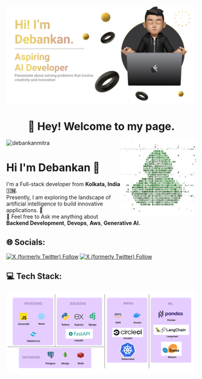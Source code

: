![MasterHead](banner.png)
<h1 align="center">🙂 Hey! Welcome to my page. </h1>

<img align="right" alt="Coding" width="40%" src="duck.gif">

<p align="left"> <img src="https://komarev.com/ghpvc/?username=debankanmitra&label=Profile%20views&color=0e75b6&style=flat" alt="debankanmitra" /> </p>

# Hi I'm Debankan 👋

I'm a Full-stack developer from <b>Kolkata, India 🇮🇳</b>.<br> 
Presently, I am exploring the landscape of artificial intelligence to build innovative applications. 🚀<br>
💬 Feel free to Ask me anything about <b>Backend Development</b>, <b>Devops</b>, <b>Aws</b>, <b>Generative AI.</b>


<h2 align="left">🌐 Socials:</h2>
<p align="left"><a href="https://twitter.com/intent/follow?screen_name=mitra_debankan" target="blank"><img alt="X (formerly Twitter) Follow" src="https://img.shields.io/badge/Twitter-1D9BF0.svg?style=for-the-badge&logo=Twitter&logoColor=white"></a>
<a href="https://linkedin.com/in/debankanmitra" target="blank"><img alt="X (formerly Twitter) Follow" src="https://img.shields.io/badge/LinkedIn-0A66C2.svg?style=for-the-badge&logo=LinkedIn&logoColor=white"></a>
</p>

<h2 align="left">💻 Tech Stack:</h2>

![MasterHead](techstack.png)

